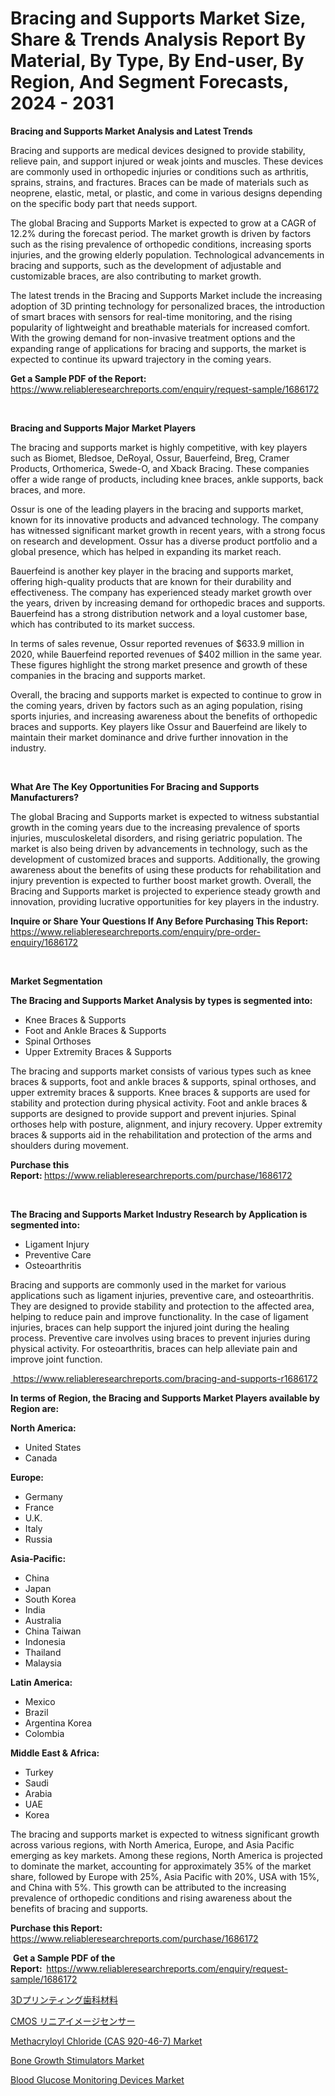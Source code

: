 <p><h1>Bracing and Supports Market Size, Share & Trends Analysis Report By Material, By Type, By End-user, By Region, And Segment Forecasts, 2024 - 2031</h1></p><p><strong>Bracing and Supports Market Analysis and Latest Trends</strong></p>
<p><p>Bracing and supports are medical devices designed to provide stability, relieve pain, and support injured or weak joints and muscles. These devices are commonly used in orthopedic injuries or conditions such as arthritis, sprains, strains, and fractures. Braces can be made of materials such as neoprene, elastic, metal, or plastic, and come in various designs depending on the specific body part that needs support.</p><p>The global Bracing and Supports Market is expected to grow at a CAGR of 12.2% during the forecast period. The market growth is driven by factors such as the rising prevalence of orthopedic conditions, increasing sports injuries, and the growing elderly population. Technological advancements in bracing and supports, such as the development of adjustable and customizable braces, are also contributing to market growth.</p><p>The latest trends in the Bracing and Supports Market include the increasing adoption of 3D printing technology for personalized braces, the introduction of smart braces with sensors for real-time monitoring, and the rising popularity of lightweight and breathable materials for increased comfort. With the growing demand for non-invasive treatment options and the expanding range of applications for bracing and supports, the market is expected to continue its upward trajectory in the coming years.</p></p>
<p><strong>Get a Sample PDF of the Report:&nbsp;</strong> <a href="https://www.reliableresearchreports.com/enquiry/request-sample/1686172">https://www.reliableresearchreports.com/enquiry/request-sample/1686172</a></p>
<p>&nbsp;</p>
<p><strong>Bracing and Supports Major Market Players</strong></p>
<p><p>The bracing and supports market is highly competitive, with key players such as Biomet, Bledsoe, DeRoyal, Ossur, Bauerfeind, Breg, Cramer Products, Orthomerica, Swede-O, and Xback Bracing. These companies offer a wide range of products, including knee braces, ankle supports, back braces, and more.</p><p>Ossur is one of the leading players in the bracing and supports market, known for its innovative products and advanced technology. The company has witnessed significant market growth in recent years, with a strong focus on research and development. Ossur has a diverse product portfolio and a global presence, which has helped in expanding its market reach.</p><p>Bauerfeind is another key player in the bracing and supports market, offering high-quality products that are known for their durability and effectiveness. The company has experienced steady market growth over the years, driven by increasing demand for orthopedic braces and supports. Bauerfeind has a strong distribution network and a loyal customer base, which has contributed to its market success.</p><p>In terms of sales revenue, Ossur reported revenues of $633.9 million in 2020, while Bauerfeind reported revenues of $402 million in the same year. These figures highlight the strong market presence and growth of these companies in the bracing and supports market.</p><p>Overall, the bracing and supports market is expected to continue to grow in the coming years, driven by factors such as an aging population, rising sports injuries, and increasing awareness about the benefits of orthopedic braces and supports. Key players like Ossur and Bauerfeind are likely to maintain their market dominance and drive further innovation in the industry.</p></p>
<p>&nbsp;</p>
<p><strong>What Are The Key Opportunities For Bracing and Supports Manufacturers?</strong></p>
<p><p>The global Bracing and Supports market is expected to witness substantial growth in the coming years due to the increasing prevalence of sports injuries, musculoskeletal disorders, and rising geriatric population. The market is also being driven by advancements in technology, such as the development of customized braces and supports. Additionally, the growing awareness about the benefits of using these products for rehabilitation and injury prevention is expected to further boost market growth. Overall, the Bracing and Supports market is projected to experience steady growth and innovation, providing lucrative opportunities for key players in the industry.</p></p>
<p><strong>Inquire or Share Your Questions If Any Before Purchasing This Report:</strong> <a href="https://www.reliableresearchreports.com/enquiry/pre-order-enquiry/1686172">https://www.reliableresearchreports.com/enquiry/pre-order-enquiry/1686172</a></p>
<p>&nbsp;</p>
<p><strong>Market Segmentation</strong></p>
<p><strong>The Bracing and Supports Market Analysis by types is segmented into:</strong></p>
<p><ul><li>Knee Braces & Supports</li><li>Foot and Ankle Braces & Supports</li><li>Spinal Orthoses</li><li>Upper Extremity Braces & Supports</li></ul></p>
<p><p>The bracing and supports market consists of various types such as knee braces & supports, foot and ankle braces & supports, spinal orthoses, and upper extremity braces & supports. Knee braces & supports are used for stability and protection during physical activity. Foot and ankle braces & supports are designed to provide support and prevent injuries. Spinal orthoses help with posture, alignment, and injury recovery. Upper extremity braces & supports aid in the rehabilitation and protection of the arms and shoulders during movement.</p></p>
<p><strong>Purchase this Report:&nbsp;</strong><a href="https://www.reliableresearchreports.com/purchase/1686172">https://www.reliableresearchreports.com/purchase/1686172</a></p>
<p>&nbsp;</p>
<p><strong>The Bracing and Supports Market Industry Research by Application is segmented into:</strong></p>
<p><ul><li>Ligament Injury</li><li>Preventive Care</li><li>Osteoarthritis</li></ul></p>
<p><p>Bracing and supports are commonly used in the market for various applications such as ligament injuries, preventive care, and osteoarthritis. They are designed to provide stability and protection to the affected area, helping to reduce pain and improve functionality. In the case of ligament injuries, braces can help support the injured joint during the healing process. Preventive care involves using braces to prevent injuries during physical activity. For osteoarthritis, braces can help alleviate pain and improve joint function.</p></p>
<p><a href="https://www.reliableresearchreports.com/bracing-and-supports-r1686172">&nbsp;https://www.reliableresearchreports.com/bracing-and-supports-r1686172</a></p>
<p><strong>In terms of Region, the Bracing and Supports Market Players available by Region are:</strong></p>
<p>
    <p> <strong> North America: </strong>
        <ul>
            <li>United States</li>
            <li>Canada</li>
        </ul>
        </p> 
    <p> <strong> Europe: </strong>
        <ul>
            <li>Germany</li>
            <li>France</li>
            <li>U.K.</li>
            <li>Italy</li>
            <li>Russia</li>
        </ul>
        </p> 
    <p> <strong> Asia-Pacific: </strong>
        <ul>
            <li>China</li>
            <li>Japan</li>
            <li>South Korea</li>
            <li>India</li>
            <li>Australia</li>
            <li>China Taiwan</li>
            <li>Indonesia</li>
            <li>Thailand</li>
            <li>Malaysia</li>
        </ul>
        </p> 
    <p> <strong> Latin America: </strong>
        <ul>
            <li>Mexico</li>
            <li>Brazil</li>
            <li>Argentina Korea</li>
            <li>Colombia</li>
        </ul>
        </p> 
    <p> <strong> Middle East & Africa: </strong>
        <ul>
            <li>Turkey</li>
            <li>Saudi</li>
            <li>Arabia</li>
            <li>UAE</li>
            <li>Korea</li>
        </ul>
    </p>
    </p>
<p><p>The bracing and supports market is expected to witness significant growth across various regions, with North America, Europe, and Asia Pacific emerging as key markets. Among these regions, North America is projected to dominate the market, accounting for approximately 35% of the market share, followed by Europe with 25%, Asia Pacific with 20%, USA with 15%, and China with 5%. This growth can be attributed to the increasing prevalence of orthopedic conditions and rising awareness about the benefits of bracing and supports.</p></p>
<p><strong>Purchase this Report: </strong><a href="https://www.reliableresearchreports.com/purchase/1686172">https://www.reliableresearchreports.com/purchase/1686172</a></p>
<p>&nbsp;<strong>Get a Sample PDF of the Report:&nbsp;&nbsp;</strong><a href="https://www.reliableresearchreports.com/enquiry/request-sample/1686172">https://www.reliableresearchreports.com/enquiry/request-sample/1686172</a></p>
<p><strong></strong></p>
<p><p><a href="https://github.com/hwbcz413288296/Market-Research-Report-List-2/blob/main/925602550353.md">3Dプリンティング歯科材料</a></p><p><a href="https://github.com/JacksonWiza1924/Market-Research-Report-List-1/blob/main/497156050354.md">CMOS リニアイメージセンサー</a></p><p><a href="https://issuu.com/reportprime-2/docs/methacryloyl-chloride-cas-920-46-7-market-size-203">Methacryloyl Chloride (CAS 920-46-7) Market</a></p><p><a href="https://github.com/AlysaLedner2023/Market-Research-Report-List-1/blob/main/bone-growth-stimulators-market.md">Bone Growth Stimulators Market</a></p><p><a href="https://github.com/Sherrillcrooksxa8i18ucf2m/Market-Research-Report-List-2/blob/main/blood-glucose-monitoring-devices-market.md">Blood Glucose Monitoring Devices Market</a></p></p>